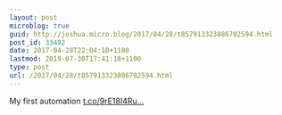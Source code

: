 ```yaml
---
layout: post
microblog: true
guid: http://joshua.micro.blog/2017/04/28/t857913323886702594.html
post_id: 33492
date: 2017-04-28T22:04:10+1100
lastmod: 2019-07-30T17:41:18+1100
type: post
url: /2017/04/28/t857913323886702594.html
---
```

My first automation [t.co/9rE18I4Ru...](https://t.co/9rE18I4Ru9)
